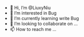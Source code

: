 - 👋 Hi, I’m @LiuxyNiu
- 👀 I’m interested in Bug
- 🌱 I’m currently learning write Bug
- 💞️ I’m looking to collaborate on ...
- 📫 How to reach me ...

<!---
LiuxyNiu/LiuxyNiu is a ✨ special ✨ repository because its `README.md` (this file) appears on your GitHub profile.
You can click the Preview link to take a look at your changes.
--->
